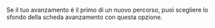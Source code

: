 Se il tuo avanzamento è il primo di un nuovo percorso, puoi scegliere lo sfondo della scheda avanzamento con questa opzione.